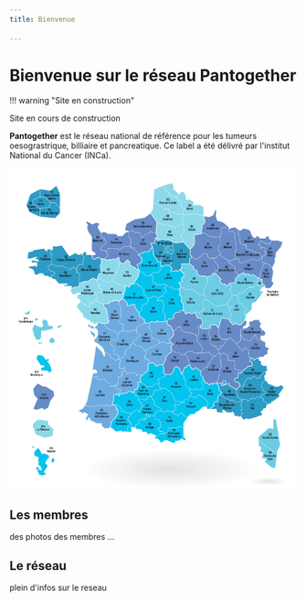 ```yaml
---
title: Bienvenue

---
```



# Bienvenue sur le réseau Pantogether

!!! warning "Site en construction"

  Site en cours de construction



**Pantogether** est le réseau national de référence
pour les tumeurs oesograstrique, billiaire et
pancreatique.
Ce label a été délivré par l'institut National du Cancer (INCa).


![](assets/carte.jpg)



## Les membres 

des photos des membres ... 

## Le réseau

plein d'infos sur le reseau 
